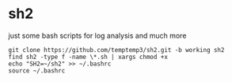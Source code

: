 # sh2
just some bash scripts for log analysis and much more

```
git clone https://github.com/temptemp3/sh2.git -b working sh2
find sh2 -type f -name \*.sh | xargs chmod +x
echo "SH2=~/sh2" >> ~/.bashrc
source ~/.bashrc
```
